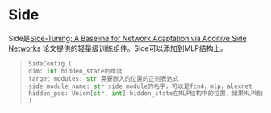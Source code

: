 # Side

Side是[Side-Tuning: A Baseline for Network Adaptation via Additive Side Networks](https://arxiv.org/abs/1912.13503) 论文提供的轻量级训练组件。Side可以添加到MLP结构上。

>```python
>SideConfig (
>dim: int hidden_state的维度
>target_modules: str 需要嵌入的位置的正则表达式
>side_module_name: str side module的名字，可以是fcn4，mlp，alexnet
>hidden_pos: Union[str, int] hidden_state在MLP结构中的位置，如果MLP输出为tuple/list，则hidden_pos需要是一个int，否则需要是一个str
>)
>```

